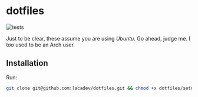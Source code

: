 # dotfiles

![tests](https://github.com/lacadev/dotfiles/workflows/tests/badge.svg)

Just to be clear, these assume you are using *Ubuntu*. Go ahead, judge me. I too used to be an Arch user.

## Installation
Run:
```bash
git clone git@github.com:lacadev/dotfiles.git && chmod +x dotfiles/setup.sh && dotfiles/setup.sh
```
